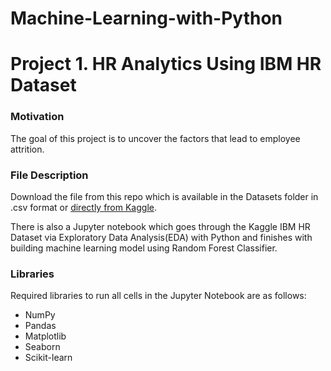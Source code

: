 # Machine-Learning-with-Python

# Project 1. HR Analytics Using IBM HR Dataset

### Motivation
The goal of this project is to uncover the factors that lead to employee attrition.

### File Description
Download the file from this repo which is available in the Datasets folder in .csv format or [directly from Kaggle](https://www.kaggle.com/pavansubhasht/ibm-hr-analytics-attrition-dataset).

There is also a Jupyter notebook which goes through the Kaggle IBM HR Dataset via Exploratory Data Analysis(EDA) with Python and finishes with building machine learning model using Random Forest Classifier.

### Libraries 
Required libraries to run all cells in the Jupyter Notebook are as follows:

* NumPy
* Pandas 
* Matplotlib
* Seaborn
* Scikit-learn
